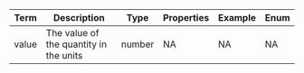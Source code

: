 |Term | Description | Type | Properties | Example | Enum|
| ---| ---| ---| ---| ---| --- |
| value | The value of the quantity in the units | number | NA | NA | NA|
